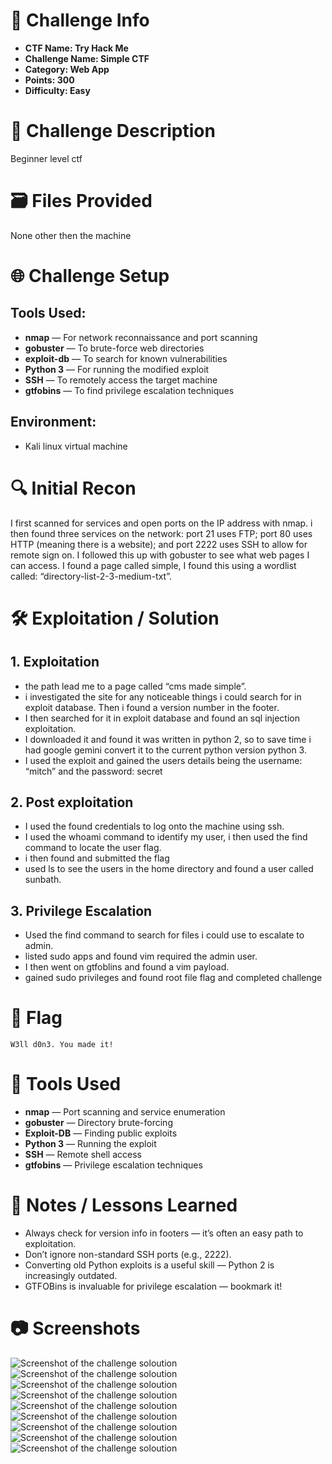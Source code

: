 # 📌 Challenge Info

- **CTF Name: Try Hack Me**
- **Challenge Name: Simple CTF**
- **Category: Web App**
- **Points: 300**
- **Difficulty: Easy**

# 🧠 Challenge Description

Beginner level ctf

# 🗃️ Files Provided

None other then the machine

# 🌐 Challenge Setup

## **Tools Used:**

- **nmap** — For network reconnaissance and port scanning
- **gobuster** — To brute-force web directories
- **exploit-db** — To search for known vulnerabilities
- **Python 3** — For running the modified exploit
- **SSH** — To remotely access the target machine
- **gtfobins** — To find privilege escalation techniques

## **Environment:**

- Kali linux virtual machine

# 🔍 Initial Recon

I first scanned for services and open ports on the IP address with nmap. i then found three services on the network: port 21 uses FTP; port 80 uses HTTP (meaning there is a website); and port 2222 uses SSH to allow for remote sign on. I followed this up with gobuster to see what web pages I can access. I found a page called simple, I found this using a wordlist called: “directory-list-2-3-medium-txt”.

# 🛠️ Exploitation / Solution

## 1. Exploitation

- the path lead me to a page called “cms made simple”.
- i investigated the site for any noticeable things i could search for in exploit database. Then i found a version number in the footer.
- I then searched for it in exploit database and found an sql injection exploitation.
- I downloaded it and found it was written in python 2, so to save time i had google gemini convert it to the current python version python 3.
- I used the exploit and gained the users details being the username: “mitch” and the password: secret

## 2. Post exploitation

- I used the found credentials to log onto the machine using ssh.
- I used the whoami command to identify my user, i then used the find command to locate the user flag.
- i then found and submitted the flag
- used ls to see the users in the home directory and found a user called sunbath.

## 3. Privilege Escalation

- Used the find command to search for files i could use to escalate to admin.
- listed sudo apps and found vim required the admin user.
- I then went on gtfoblins and found a vim payload.
- gained sudo privileges and found root file flag and completed challenge

# 🏴 Flag

```
W3ll d0n3. You made it!
```

# 🧪 Tools Used

- **nmap** — Port scanning and service enumeration
- **gobuster** — Directory brute-forcing
- **Exploit-DB** — Finding public exploits
- **Python 3** — Running the exploit
- **SSH** — Remote shell access
- **gtfobins** — Privilege escalation techniques

# 📝 Notes / Lessons Learned

- Always check for version info in footers — it’s often an easy path to exploitation.
- Don’t ignore non-standard SSH ports (e.g., 2222).
- Converting old Python exploits is a useful skill — Python 2 is increasingly outdated.
- GTFOBins is invaluable for privilege escalation — bookmark it!

# 📷 Screenshots
![Screenshot of the challenge soloution](Simple_CTF_Screenshot_1.png)
![Screenshot of the challenge soloution](Simple_CTF_Screenshot_2.png)
![Screenshot of the challenge soloution](Simple_CTF_Screenshot_3.png)
![Screenshot of the challenge soloution](Simple_CTF_Screenshot_4.png)
![Screenshot of the challenge soloution](Simple_CTF_Screenshot_5.png)
![Screenshot of the challenge soloution](Simple_CTF_Screenshot_6.png)
![Screenshot of the challenge soloution](Simple_CTF_Screenshot_7.png)
![Screenshot of the challenge soloution](Simple_CTF_Screenshot_8.png)
![Screenshot of the challenge soloution](Simple_CTF_Screenshot_9.png)
